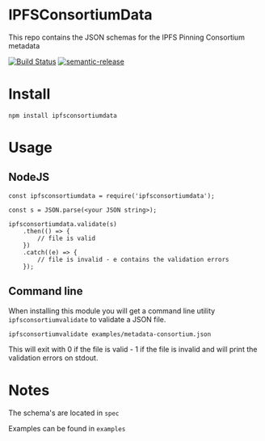 # IPFSConsortiumData

This repo contains the JSON schemas for the IPFS Pinning Consortium metadata

[![Build Status](https://travis-ci.org/ipfsconsortium/IPFSConsortiumData.svg?branch=master)](https://travis-ci.org/ipfsconsortium/IPFSConsortiumData)
[![semantic-release](https://img.shields.io/badge/%20%20%F0%9F%93%A6%F0%9F%9A%80-semantic--release-e10079.svg)](https://github.com/semantic-release/semantic-release)


# Install

`npm install ipfsconsortiumdata`

# Usage

## NodeJS

```
const ipfsconsortiumdata = require('ipfsconsortiumdata');

const s = JSON.parse(<your JSON string>);

ipfsconsortiumdata.validate(s)
	.then(() => {
		// file is valid
	})
	.catch((e) => {
		// file is invalid - e contains the validation errors
	});

```

## Command line

When installing this module you will get a command line utility `ipfsconsortiumvalidate` to validate a JSON file.

```
ipfsconsortiumvalidate examples/metadata-consortium.json
```

This will exit with 0 if the file is valid - 1 if the file is invalid and will print the validation errors on stdout.


# Notes


The schema's are located in `spec`

Examples can be found in `examples`




